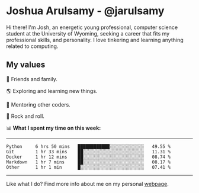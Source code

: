 # Joshua Arulsamy - @jarulsamy

Hi there! I'm Josh, an energetic young professional, computer science student at the University of Wyoming, seeking a career that fits my professional skills, and personality. I love tinkering and learning anything related to computing.

## My values

:yellow_heart: Friends and family.

:earth_americas: Exploring and learning new things.

:book: Mentoring other coders.

:guitar: Rock and roll.

:bar_chart: **What I spent my time on this week:**

------
<!--START_SECTION:waka-->
```text
Python     6 hrs 50 mins   ████████████░░░░░░░░░░░░░   49.55 % 
Git        1 hr 33 mins    ██░░░░░░░░░░░░░░░░░░░░░░░   11.31 % 
Docker     1 hr 12 mins    ██░░░░░░░░░░░░░░░░░░░░░░░   08.74 % 
Markdown   1 hr 7 mins     ██░░░░░░░░░░░░░░░░░░░░░░░   08.17 % 
Other      1 hr 1 min      █░░░░░░░░░░░░░░░░░░░░░░░░   07.41 %
```
<!--END_SECTION:waka-->
------

Like what I do? Find more info about me on my personal [webpage](https://arulsamy.me).
